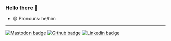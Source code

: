 ### Hello there 👋

- 😄 Pronouns: he/him

___

[![Mastodon badge](https://img.shields.io/badge/mastodon-%40ctor-blueviolet?link=https://mastodon.online/%40ctor)](https://mastodon.online/@ctor)
[![Github badge](https://img.shields.io/badge/Github-000000?style=flat&logo=github&link=https://github.com/jgshort)](https://github.com/jgshort)
[![Linkedin badge](https://img.shields.io/badge/Linkedin-0274b3?style=flat&logo=linkedin&link=https://www.linkedin.com/in/ctor)](https://www.linkedin.com/in/ctor/)

<!--
**jgshort/jgshort** is a ✨ _special_ ✨ repository because its `README.md` (this file) appears on your GitHub profile.

Here are some ideas to get you started:

- 🔭 I’m currently working on ...
- 🌱 I’m currently learning ...
- 👯 I’m looking to collaborate on ...
- 🤔 I’m looking for help with ...
- 💬 Ask me about ...
- 📫 How to reach me: ...
- 😄 Pronouns: ...
- ⚡ Fun fact: ...
-->
